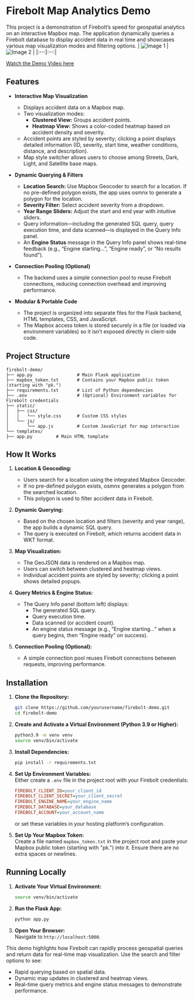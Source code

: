 # Firebolt Map Analytics Demo

This project is a demonstration of Firebolt’s speed for geospatial analytics on an interactive Mapbox map. The application dynamically queries a Firebolt database to display accident data in real time and showcases various map visualization modes and filtering options.
| ![Image 1](https://github.com/user-attachments/assets/2901331c-c951-4267-889d-4716ac03ed18) | ![Image 2](https://github.com/user-attachments/assets/1e080758-7f5b-449b-b04a-c527f70e263c) |
|:--:|:--:|


[Watch the Demo Video here](https://youtu.be/9j_07CidRcs)

## Features

- **Interactive Map Visualization**
  - Displays accident data on a Mapbox map.
  - Two visualization modes:
    - **Clustered View:** Groups accident points.
    - **Heatmap View:** Shows a color-coded heatmap based on accident density and severity.
  - Accident points are styled by severity; clicking a point displays detailed information (ID, severity, start time, weather conditions, distance, and description).
  - Map style switcher allows users to choose among Streets, Dark, Light, and Satellite base maps.

- **Dynamic Querying & Filters**
  - **Location Search:** Use Mapbox Geocoder to search for a location. If no pre-defined polygon exists, the app uses osmnx to generate a polygon for the location.
  - **Severity Filter:** Select accident severity from a dropdown.
  - **Year Range Sliders:** Adjust the start and end year with intuitive sliders.
  - Query information—including the generated SQL query, query execution time, and data scanned—is displayed in the Query Info panel.
  - An **Engine Status** message in the Query Info panel shows real-time feedback (e.g., “Engine starting…”, “Engine ready”, or “No results found”).

- **Connection Pooling (Optional)**
  - The backend uses a simple connection pool to reuse Firebolt connections, reducing connection overhead and improving performance.

- **Modular & Portable Code**
  - The project is organized into separate files for the Flask backend, HTML templates, CSS, and JavaScript.
  - The Mapbox access token is stored securely in a file (or loaded via environment variables) so it isn’t exposed directly in client-side code.

## Project Structure

```
firebolt-demo/
├── app.py                 # Main Flask application
├── mapbox_token.txt       # Contains your Mapbox public token (starting with "pk.")
├── requirements.txt       # List of Python dependencies
├── .env                   # (Optional) Environment variables for Firebolt credentials
├── static/
│   ├── css/
│   │   └── style.css      # Custom CSS styles
│   └── js/
│       └── app.js         # Custom JavaScript for map interaction
└── templates/
├── app.py         # Main HTML template

```

## How It Works

1. **Location & Geocoding:**  
   - Users search for a location using the integrated Mapbox Geocoder.
   - If no pre-defined polygon exists, osmnx generates a polygon from the searched location.
   - This polygon is used to filter accident data in Firebolt.

2. **Dynamic Querying:**  
   - Based on the chosen location and filters (severity and year range), the app builds a dynamic SQL query.
   - The query is executed on Firebolt, which returns accident data in WKT format.

3. **Map Visualization:**  
   - The GeoJSON data is rendered on a Mapbox map.
   - Users can switch between clustered and heatmap views.
   - Individual accident points are styled by severity; clicking a point shows detailed popups.

4. **Query Metrics & Engine Status:**  
   - The Query Info panel (bottom left) displays:
     - The generated SQL query.
     - Query execution time.
     - Data scanned (or accident count).
     - An engine status message (e.g., “Engine starting…” when a query begins, then “Engine ready” on success).

5. **Connection Pooling (Optional):**  
   - A simple connection pool reuses Firebolt connections between requests, improving performance.

## Installation

1. **Clone the Repository:**

   ```bash
   git clone https://github.com/yourusername/firebolt-demo.git
   cd firebolt-demo
   ```

2. **Create and Activate a Virtual Environment (Python 3.9 or Higher):**

   ```bash
   python3.9 -m venv venv
   source venv/bin/activate
   ```

3. **Install Dependencies:**

   ```bash
   pip install -r requirements.txt
   ```

4. **Set Up Environment Variables:**  
   Either create a `.env` file in the project root with your Firebolt credentials:

   ```ini
   FIREBOLT_CLIENT_ID=your_client_id
   FIREBOLT_CLIENT_SECRET=your_client_secret
   FIREBOLT_ENGINE_NAME=your_engine_name
   FIREBOLT_DATABASE=your_database
   FIREBOLT_ACCOUNT=your_account_name
   ```

   or set these variables in your hosting platform’s configuration.

5. **Set Up Your Mapbox Token:**  
   Create a file named `mapbox_token.txt` in the project root and paste your Mapbox public token (starting with "pk.") into it. Ensure there are no extra spaces or newlines.

## Running Locally

1. **Activate Your Virtual Environment:**

   ```bash
   source venv/bin/activate
   ```

2. **Run the Flask App:**

   ```bash
   python app.py
   ```

3. **Open Your Browser:**  
   Navigate to `http://localhost:5000`.

This demo highlights how Firebolt can rapidly process geospatial queries and return data for real-time map visualization. Use the search and filter options to see:

- Rapid querying based on spatial data.
- Dynamic map updates in clustered and heatmap views.
- Real-time query metrics and engine status messages to demonstrate performance.
